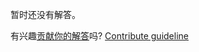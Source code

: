 
暂时还没有解答。

有兴趣[贡献你的解答](https://github.com/BFEdev/BFE.dev-solutions/blob/main/problem/implement-spyon_zh.md)吗? [Contribute guideline](https://github.com/BFEdev/BFE.dev-solutions#how-to-contribute)

